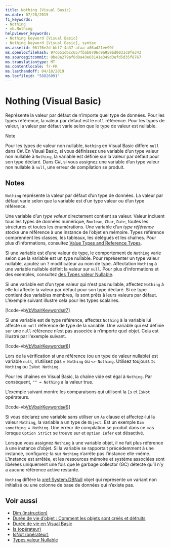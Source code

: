 ```yaml
---
title: Nothing (Visual Basic)
ms.date: 07/20/2015
f1_keywords:
- Nothing
- vb.Nothing
helpviewer_keywords:
- Nothing keyword [Visual Basic]
- Nothing keyword [Visual Basic], syntax
ms.assetid: 06176e2d-bbf7-4a37-afaa-a86ad21ee99f
ms.openlocfilehash: 97c651dbcc657fbab0706c9a959bd0031c0fe343
ms.sourcegitcommit: 0be8a279af6d8a43e03141e349d3efd5d35f8767
ms.translationtype: MT
ms.contentlocale: fr-FR
ms.lasthandoff: 04/18/2019
ms.locfileid: "58826091"
---
```

# <a name="nothing-visual-basic"></a>Nothing (Visual Basic)
Représente la valeur par défaut de n’importe quel type de données. Pour les types référence, la valeur par défaut est le `null` référence. Pour les types de valeur, la valeur par défaut varie selon que le type de valeur est nullable.  
  
> [!NOTE]
>  Pour les types de valeur non nullable, `Nothing` en Visual Basic diffère `null` dans C#. En Visual Basic, si vous définissez une variable d’un type valeur non nullable à `Nothing`, la variable est définie sur la valeur par défaut pour son type déclaré. Dans C#, si vous assignez une variable d’un type valeur non nullable à `null`, une erreur de compilation se produit.  
  
## <a name="remarks"></a>Notes  
 `Nothing` représente la valeur par défaut d’un type de données. La valeur par défaut varie selon que la variable est d’un type valeur ou d’un type référence.  
  
 Une variable d’un *type valeur* directement contient sa valeur. Valeur incluent tous les types de données numérique, `Boolean`, `Char`, `Date`, toutes les structures et toutes les énumérations. Une variable d’un *type référence* stocke une référence à une instance de l’objet en mémoire. Types référence comprennent les classes, les tableaux, les délégués et les chaînes. Pour plus d'informations, consultez [Value Types and Reference Types](../../visual-basic/programming-guide/language-features/data-types/value-types-and-reference-types.md).  
  
 Si une variable est d’une valeur de type, le comportement de `Nothing` varie selon que la variable est un type nullable. Pour représenter un type valeur nullable, ajoutez un `?` modificateur au nom de type. Affectation `Nothing` à une variable nullable définit la valeur sur `null`. Pour plus d’informations et des exemples, consultez [des Types valeur Nullable](../../visual-basic/programming-guide/language-features/data-types/nullable-value-types.md).  
  
 Si une variable est d’un type valeur qui n’est pas nullable, affectez `Nothing` à elle lui affecte la valeur par défaut pour son type déclaré. Si ce type contient des variables membres, ils sont prêts à leurs valeurs par défaut. L’exemple suivant illustre cela pour les types scalaires.  
  
 [!code-vb[VbVbalrKeywords#7](~/samples/snippets/visualbasic/VS_Snippets_VBCSharp/VbVbalrKeywords/VB/Class2.vb#7)]  
  
 Si une variable est de type référence, affectez `Nothing` à la variable lui affecte un `null` référence de type de la variable. Une variable qui est définie sur une `null` référence n’est pas associée à n’importe quel objet. Cela est illustré par l'exemple suivant.  
  
 [!code-vb[VbVbalrKeywords#8](~/samples/snippets/visualbasic/VS_Snippets_VBCSharp/VbVbalrKeywords/VB/class3.vb#8)]  
  
 Lors de la vérification si une référence (ou un type de valeur nullable) est variable `null`, n’utilisez pas `= Nothing` ou `<> Nothing`. Utilisez toujours `Is Nothing` ou `IsNot Nothing`.  
  
 Pour les chaînes en Visual Basic, la chaîne vide est égal à `Nothing`. Par conséquent, `"" = Nothing` a la valeur true.  
  
 L’exemple suivant montre les comparaisons qui utilisent la `Is` et `IsNot` opérateurs.  
  
 [!code-vb[VbVbalrKeywords#9](~/samples/snippets/visualbasic/VS_Snippets_VBCSharp/VbVbalrKeywords/VB/Class4.vb#9)]  
  
 Si vous déclarez une variable sans utiliser un `As` clause et affectez-lui la valeur `Nothing`, la variable a un type de `Object`. Est un exemple `Dim something = Nothing`. Une erreur de compilation se produit dans ce cas lorsque `Option Strict` se trouve sur et `Option Infer` est désactivé.  
  
 Lorsque vous assignez `Nothing` à une variable objet, il ne fait plus référence à une instance d’objet. Si la variable se rapportait précédemment à une instance, configurez-la sur `Nothing` n’arrête pas l’instance elle-même. L’instance est arrêtée, et les ressources mémoire et système associées sont libérées uniquement une fois que le garbage collector (GC) détecte qu’il n’y a aucune référence active restante.  
  
 `Nothing` diffère la <xref:System.DBNull> objet qui représente un variant non initialisé ou une colonne de base de données qui n’existe pas.  
  
## <a name="see-also"></a>Voir aussi

- [Dim (instruction)](../../visual-basic/language-reference/statements/dim-statement.md)
- [Durée de vie d’objet : Comment les objets sont créés et détruits](../../visual-basic/programming-guide/language-features/objects-and-classes/object-lifetime-how-objects-are-created-and-destroyed.md)
- [Durée de vie en Visual Basic](../../visual-basic/programming-guide/language-features/declared-elements/lifetime.md)
- [Is (opérateur)](../../visual-basic/language-reference/operators/is-operator.md)
- [IsNot (opérateur)](../../visual-basic/language-reference/operators/isnot-operator.md)
- [Types valeur Nullable](../../visual-basic/programming-guide/language-features/data-types/nullable-value-types.md)
